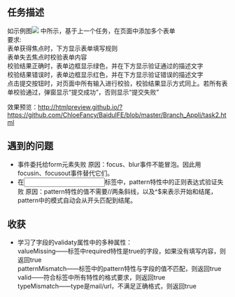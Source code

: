 ## 任务描述
如示例图![](http://7xrp04.com1.z0.glb.clouddn.com/task_2_30_1.jpg)
中所示，基于上一个任务，在页面中添加多个表单<br>
要求:<br>
表单获得焦点时，下方显示表单填写规则<br>
表单失去焦点时校验表单内容<br>
校验结果正确时，表单边框显示绿色，并在下方显示验证通过的描述文字<br>
校验结果错误时，表单边框显示红色，并在下方显示验证错误的描述文字<br>
点击提交按钮时，对页面中所有输入进行校验，校验结果显示方式同上。若所有表单校验通过，弹窗显示“提交成功”，否则显示“提交失败”<br>

效果预览：http://htmlpreview.github.io/?https://github.com/ChloeFancy/BaiduIFE/blob/master/Branch_Appli/task2.html<br>

## 遇到的问题
* 事件委托给form元素失败
原因：focus、blur事件不能冒泡。因此用focusin、focusout事件替代它们。
* 在<input>标签中，pattern特性中的正则表达式验证失败
原因：pattern特性的值不需要//两条斜线，以及^$来表示开始和结尾，pattern中的模式自动会从开头匹配到结尾。

## 收获
* 学习了字段的validaty属性中的多种属性：<br>
valueMissing——标签中required特性是true的字段，如果没有填写内容，则返回true<br>
patternMismatch——标签中的pattern特性与字段的值不匹配，则返回true<br>
valid——符合标签中所有特性的格式要求，则返回true<br>
typeMismatch——type是mail/url，不满足正确格式，则返回true
